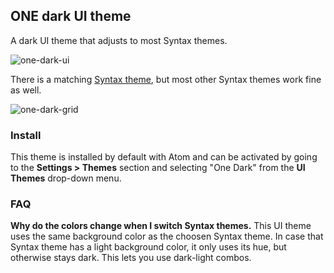 ## ONE dark UI theme

A dark UI theme that adjusts to most Syntax themes.

![one-dark-ui](https://cloud.githubusercontent.com/assets/378023/6241915/00f2457a-b769-11e4-8230-6632668354b1.png)

There is a matching [Syntax theme](https://atom.io/themes/one-dark-syntax), but most other Syntax themes work fine as well.

![one-dark-grid](https://cloud.githubusercontent.com/assets/378023/6241914/00ef2c8c-b769-11e4-945a-bd7333dcf795.png)

### Install

This theme is installed by default with Atom and can be activated by going to the __Settings > Themes__ section and selecting "One Dark" from the __UI Themes__ drop-down menu.

### FAQ

__Why do the colors change when I switch Syntax themes.__
This UI theme uses the same background color as the choosen Syntax theme. In case that Syntax theme has a light background color, it only uses its hue, but otherwise stays dark. This lets you use dark-light combos.
